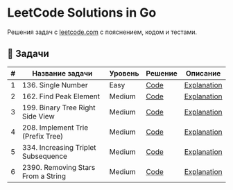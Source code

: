 # LeetCode Solutions in Go

Решения задач с [leetcode.com](https://leetcode.com) с пояснением, кодом и тестами.

## 🔗 Задачи

| # | Название задачи | Уровень | Решение | Описание |
|---|------------------|---------|---------|----------|
| 1 | 136. Single Number | Easy | [Code](problems/136SingleNumber/solution.go) | [Explanation](problems/136SingleNumber/README.md) |
| 2 | 162. Find Peak Element | Medium | [Code](problems/162FindPeakElement/solution.go) | [Explanation](problems/162FindPeakElement/README.md) |
| 3 | 199. Binary Tree Right Side View | Medium | [Code](problems/199BinaryTreeRightSideView/solution.go) | [Explanation](problems/199BinaryTreeRightSideView/README.md) |
| 4 | 208. Implement Trie (Prefix Tree) | Medium | [Code](problems/208ImplementTriePrefixTree/solution.go) | [Explanation](problems/208ImplementTriePrefixTree/README.md) |
| 5 | 334. Increasing Triplet Subsequence | Medium | [Code](problems/334IncreasingTripletSubsequence/solution.go) | [Explanation](problems/334IncreasingTripletSubsequence/README.md) |
| 6 | 2390. Removing Stars From a String | Medium | [Code](problems/2390RemovingStarsFromAString/solution.go) | [Explanation](problems/2390RemovingStarsFromAString/README.md) |
